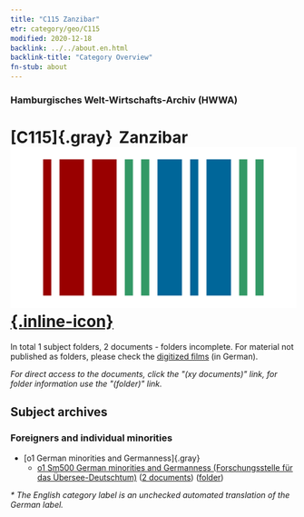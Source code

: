 ```yaml
---
title: "C115 Zanzibar"
etr: category/geo/C115
modified: 2020-12-18
backlink: ../../about.en.html
backlink-title: "Category Overview"
fn-stub: about
---
```


### Hamburgisches Welt-Wirtschafts-Archiv (HWWA)
# [C115]{.gray}&#8201; Zanzibar&#160; [![Wikidata item](/images/Wikidata-logo.svg){.inline-icon}](http://www.wikidata.org/entity/Q1774)





In total 1 subject folders, 2 documents - folders incomplete.
For material not published as folders, please check the [digitized films](/film/h1_sh) (in German).

_For direct access to the documents, click the "(xy documents)" link, for folder information use the "(folder)" link._

## Subject archives



### Foreigners and individual minorities

- [o1 German minorities and Germanness]{.gray}
  - [o1 Sm500 German minorities and Germanness (Forschungsstelle für das Übersee-Deutschtum)](../../../subject/about.en.html#o1_Sm500) (<a href="https://dfg-viewer.de/show/?tx_dlf[id]=https://pm20.zbw.eu/mets/sh/1414xx/141474/1459xx/145911/public.mets.en.xml" target="_blank">2 documents</a>) ([folder](http://purl.org/pressemappe20/folder/sh/141474,145911))


_* The English category label is an unchecked automated translation of the German label._

